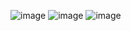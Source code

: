 ![image](https://github.com/karpo27/Exercism_Python/assets/54405665/29325de3-6228-444a-9649-af2fdbbf5ba3)
![image](https://github.com/karpo27/Exercism_Python/assets/54405665/e14cb5e2-6ace-4979-96a5-1cc9b09751f6)
![image](https://github.com/karpo27/Exercism_Python/assets/54405665/29944455-eec4-401e-93dd-d95c657e667e)


